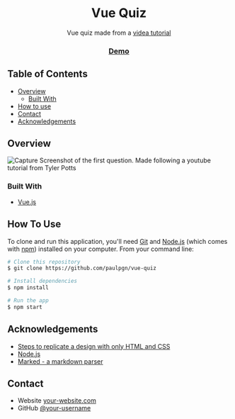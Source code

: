 <!-- Please update value in the {}  -->

<h1 align="center">Vue Quiz</h1>

<div align="center">
   Vue quiz made from a <a href="https://www.youtube.com/watch?v=6cXWWOxrZiw">videa tutorial </a>
</div>

<div align="center">
  <h3>
    <a href="https://deft-taffy-d40aa0.netlify.app/">
      Demo
    </a>

  </h3>
</div>

<!-- TABLE OF CONTENTS -->

## Table of Contents

- [Overview](#overview)
  - [Built With](#built-with)
- [How to use](#how-to-use)
- [Contact](#contact)
- [Acknowledgements](#acknowledgements)

<!-- OVERVIEW -->

## Overview

![Capture](https://user-images.githubusercontent.com/105318234/168264633-083d784c-e61b-4eed-9df3-3f92b27a8cb2.JPG)
Screenshot of the first question.
Made following a youtube tutorial from Tyler Potts

### Built With

<!-- This section should list any major frameworks that you built your project using. Here are a few examples.-->

- [Vue.js](https://vuejs.org/)


## How To Use

<!-- This is an example, please update according to your application -->

To clone and run this application, you'll need [Git](https://git-scm.com) and [Node.js](https://nodejs.org/en/download/) (which comes with [npm](http://npmjs.com)) installed on your computer. From your command line:

```bash
# Clone this repository
$ git clone https://github.com/paulpgn/vue-quiz

# Install dependencies
$ npm install

# Run the app
$ npm start
```

## Acknowledgements

<!-- This section should list any articles or add-ons/plugins that helps you to complete the project. This is optional but it will help you in the future. For exmpale -->

- [Steps to replicate a design with only HTML and CSS](https://devchallenges-blogs.web.app/how-to-replicate-design/)
- [Node.js](https://nodejs.org/)
- [Marked - a markdown parser](https://github.com/chjj/marked)

## Contact

- Website [your-website.com](https://paulpgn.com)
- GitHub [@your-username](https://github.com/paulpgn)

